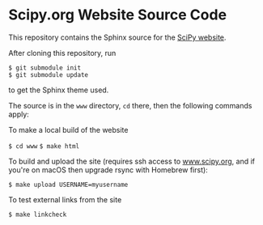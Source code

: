 # Scipy.org Website Source Code
 
This repository contains the Sphinx source for the [SciPy website](http://www.scipy.org/).

After cloning this repository, run

`$ git submodule init`  
`$ git submodule update`

to get the Sphinx theme used.

The source is in the `www` directory, `cd` there, then the following
commands apply:

To make a local build of the website

`$ cd www`
`$ make html`

To build and upload the site (requires ssh access to www.scipy.org,
and if you're on macOS then upgrade rsync with Homebrew first):

`$ make upload USERNAME=myusername`  

To test external links from the site

`$ make linkcheck`

